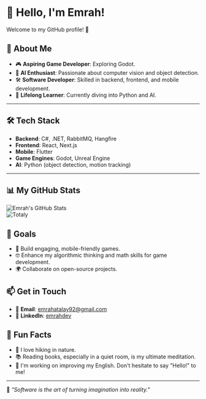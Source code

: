 # 👋 Hello, I'm Emrah!  

Welcome to my GitHub profile! 🚀  

## 🌟 About Me  
- 🎮 **Aspiring Game Developer**: Exploring Godot.  
- 🤖 **AI Enthusiast**: Passionate about computer vision and object detection.  
- 🛠️ **Software Developer**: Skilled in backend, frontend, and mobile development.  
- 🌱 **Lifelong Learner**: Currently diving into Python and AI.  

---

## 🛠️ Tech Stack  
- **Backend**: C#, .NET, RabbitMQ, Hangfire  
- **Frontend**: React, Next.js  
- **Mobile**: Flutter  
- **Game Engines**: Godot, Unreal Engine  
- **AI**: Python (object detection, motion tracking)

---

## 📊 My GitHub Stats  
![Emrah's GitHub Stats](https://github-readme-stats.vercel.app/api?username=eatalay13&show_icons=true&theme=radical)  
![Totaly](https://github-readme-streak-stats.herokuapp.com/?user=eatalay13&theme=radical)

## 🎯 Goals  
- 🌟 Build engaging, mobile-friendly games.  
- 🤓 Enhance my algorithmic thinking and math skills for game development.  
- 🌍 Collaborate on open-source projects.  

## 📫 Get in Touch  
- 📧 **Email**: emrahatalay92@gmail.com  
- 🔗 **LinkedIn**: [emrahdev](https://linkedin.com/in/emrahatalay)  

## 🎉 Fun Facts  
- 🌳 I love hiking in nature.  
- 📚 Reading books, especially in a quiet room, is my ultimate meditation.  
- 💬 I'm working on improving my English. Don't hesitate to say "Hello!" to me!  

---

🚀 _"Software is the art of turning imagination into reality."_  
